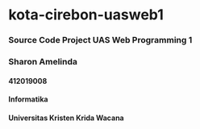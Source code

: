 # kota-cirebon-uasweb1
### Source Code Project UAS Web Programming 1

### Sharon Amelinda
#### 412019008
#### Informatika
#### Universitas Kristen Krida Wacana
